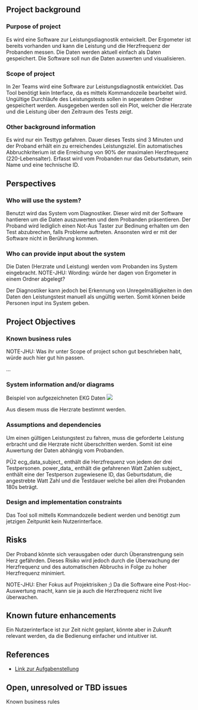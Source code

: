## Project background

### Purpose of project
Es wird eine Software zur Leistungsdiagnostik entwickelt.
Der Ergometer ist bereits vorhanden und kann die Leistung und die Herzfrequenz der Probanden messen. 
Die Daten werden aktuell einfach als Daten gespeichert. Die Software soll nun die Daten auswerten und visualisieren. 

### Scope of project
In 2er Teams wird eine Software zur Leistungsdiagnostik entwicklet. 
Das Tool benötigt kein Interface, da es mittels Kommandozeile bearbeitet wird. 
Ungültige Durchläufe des Leistungstests sollen in seperatem Ordner gespeichert werden.
Ausgegeben werden soll ein Plot, welcher die Herzrate und die Leistung über den Zeitraum des Tests zeigt.

### Other background information
Es wird nur ein Testtyp gefahren. Dauer dieses Tests sind 3 Minuten und der Proband erhält ein zu erreichendes Leistungsziel. 
Ein automatisches Abbruchkriterium ist die Erreichung von 90% der maximalen Herzfrequenz (220-Lebensalter).
Erfasst wird vom Probanden nur das Geburtsdatum, sein Name und eine technische ID.

## Perspectives
### Who will use the system?
Benutzt wird das System vom Diagnostiker. Dieser wird mit der Software hantieren um die Daten auszuwerten und dem Probanden präsentieren. 
Der Proband wird lediglich einen Not-Aus Taster zur Bedinung erhalten um den Test abzubrechen, falls Probleme auftreten.
Ansonsten wird er mit der Software nicht in Berührung kommen.

### Who can provide input about the system
Die Daten (Herzrate und Leistung) werden vom Probanden ins System eingebracht. 
NOTE-JHU: Wording: würde her dagen von Ergometer in einem Ordner abgelegt?

Der Diagnostiker kann jedoch bei Erkennung von Unregelmäßigkeiten in den Daten den Leistungstest manuell als ungültig werten.
Somit können beide Personen input ins System geben.

## Project Objectives
### Known business rules

NOTE-JHU: Was ihr unter Scope of project schon gut beschrieben habt, würde auch hier gut hin passen.

...

### System information and/or diagrams

Beispiel von aufgezeichneten EKG Daten
![](ekg_example.png)

Aus diesem muss die Herzrate bestimmt werden.

### Assumptions and dependencies
Um einen gültigen Leistungstest zu fahren, muss die geforderte Leistung erbracht und die Herzrate nicht überschritten werden.
Somit ist eine Auwertung der Daten abhängig vom Probanden. 

PÜ2 
ecg_data_subject_ enthält die Herzfrequenz von jedem der drei Testpersonen.
power_data_ enthält die gefahrenen Watt Zahlen
subject_ enthält eine der Testperson zugewiesene ID, das Geburtsdatum, die angestrebte Watt Zahl und die Testdauer welche bei allen drei Probanden 180s beträgt. 

### Design and implementation constraints
Das Tool soll mittells Kommandozeile bedient werden und benötigt zum jetzigen Zeitpunkt kein Nutzerinterface. 

## Risks
Der Proband könnte sich verausgaben oder durch Überanstrengung sein Herz gefährden.
Dieses Risiko wird jedoch durch die Überwachung der Herzfrequenz und des automatischen Abbruchs in Folge zu hoher Herzfrequenz minimiert. 

NOTE-JHU: Eher Fokus auf Projektrisiken ;) Da die Software eine Post-Hoc-Auswertung macht, kann sie ja auch die Herzfrequenz nicht live überwachen.

## Known future enhancements
Ein Nutzerinterface ist zur Zeit nicht geplant, könnte aber in Zukunft relevant werden, da die Bedienung einfacher und intuitiver ist.

## References

- [Link zur Aufgabenstellung](tbd)

## Open, unresolved or TBD issues
Known business rules
